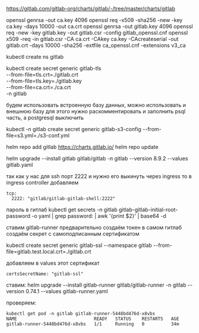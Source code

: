 https://gitlab.com/gitlab-org/charts/gitlab/-/tree/master/charts/gitlab

openssl genrsa -out ca.key 4096
openssl req -x509 -sha256 -new -key ca.key -days 10000 -out ca.crt
openssl genrsa -out gitlab.key 4096
openssl req -new -key gitlab.key -out gitlab.csr -config gitlab_openssl.cnf
openssl x509 -req -in gitlab.csr -CA ca.crt -CAkey ca.key -CAcreateserial -out gitlab.crt -days 10000 -sha256 -extfile ca_openssl.cnf -extensions v3_ca

kubectl create ns gitlab

kubectl create secret generic gitlab-tls \
  --from-file=tls.crt=./gitlab.crt \
  --from-file=tls.key=./gitlab.key \
  --from-file=ca.crt=./ca.crt \
  -n gitlab


будем использовать встроенную базу данных, можно использовать и внешнюю базу для этого нужно раскомментировать и заполнить psql часть, а postgresql выключить


kubectl -n gitlab create secret generic gitlab-s3-config --from-file=s3.yml=./s3-conf.yml

helm repo add gitlab https://charts.gitlab.io/
helm repo update

helm upgrade --install gitlab gitlab/gitlab -n gitlab --version 8.9.2 --values gitlab.yaml


так как у нас для ssh порт 2222 и нужно его выкинуть через ingress то в ingress controller добавляем
```
tcp:
  2222: "gitlab/gitlab-gitlab-shell:2222"
```


пароль в гитлаб
kubectl get secrets -n gitlab gitlab-gitlab-initial-root-password -o yaml | grep password: | awk '{print $2}' | base64 -d


ставим gitlab-runner предварительно создаём токен в самом гитлаб
создаём секрет с самоподписанным сертификатом

kubectl create secret generic gitlab-ssl   --namespace gitlab   --from-file=gitlab.test.local.crt=./gitlab.crt

добавляем в values этот сертификат
```
certsSecretName: "gitlab-ssl"
```

ставим:
helm upgrade --install gitlab-runner gitlab/gitlab-runner -n gitlab --version 0.74.1 --values gitlab-runner.yaml 

проверяем:

```
kubectl get pod -n gitlab gitlab-runner-5448bd476d-x8vbs 
NAME                             READY   STATUS    RESTARTS   AGE
gitlab-runner-5448bd476d-x8vbs   1/1     Running   0          34m
```
